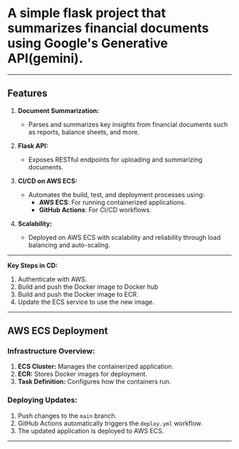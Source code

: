 # A simple flask project that summarizes financial documents using Google's Generative API(gemini).
---

## **Features**  

1. **Document Summarization:**
   - Parses and summarizes key insights from financial documents such as reports, balance sheets, and more.  

2. **Flask API:**  
   - Exposes RESTful endpoints for uploading and summarizing documents.  

3. **CI/CD on AWS ECS:**  
   - Automates the build, test, and deployment processes using:
     - **AWS ECS**: For running containerized applications.  
     - **GitHub Actions**: For CI/CD workflows.  

4. **Scalability:**  
   - Deployed on AWS ECS with scalability and reliability through load balancing and auto-scaling.  

---
**Key Steps in CD:**  
1. Authenticate with AWS.
2. Build and push the Docker image to Docker hub
3. Build and push the Docker image to ECR.  
4. Update the ECS service to use the new image.  

---


## **AWS ECS Deployment**  

### **Infrastructure Overview:**  
1. **ECS Cluster:** Manages the containerized application.  
2. **ECR:** Stores Docker images for deployment.  
4. **Task Definition:** Configures how the containers run.  

### **Deploying Updates:**  
1. Push changes to the `main` branch.  
2. GitHub Actions automatically triggers the `deploy.yml` workflow.  
3. The updated application is deployed to AWS ECS.  

---

[](./github_actions_workflow.png)
